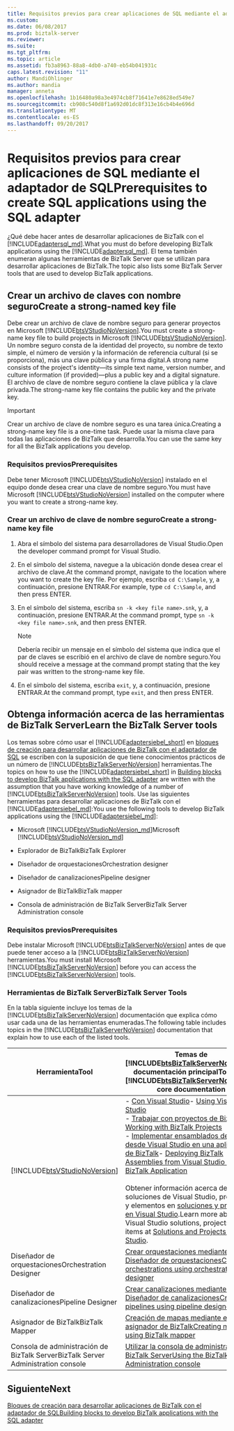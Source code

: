 ```yaml
---
title: Requisitos previos para crear aplicaciones de SQL mediante el adaptador de SQL | Documentos de Microsoft
ms.custom: 
ms.date: 06/08/2017
ms.prod: biztalk-server
ms.reviewer: 
ms.suite: 
ms.tgt_pltfrm: 
ms.topic: article
ms.assetid: fb3a8963-88a8-4db0-a740-eb54b041931c
caps.latest.revision: "11"
author: MandiOhlinger
ms.author: mandia
manager: anneta
ms.openlocfilehash: 1b16480a98a3e4974cb8f71641e7e8628ed549e7
ms.sourcegitcommit: cb908c540d8f1a692d01dc8f313e16cb4b4e696d
ms.translationtype: MT
ms.contentlocale: es-ES
ms.lasthandoff: 09/20/2017
---
```

# <a name="prerequisites-to-create-sql-applications-using-the-sql-adapter"></a><span data-ttu-id="ba27c-102">Requisitos previos para crear aplicaciones de SQL mediante el adaptador de SQL</span><span class="sxs-lookup"><span data-stu-id="ba27c-102">Prerequisites to create SQL applications using the SQL adapter</span></span>
<span data-ttu-id="ba27c-103">¿Qué debe hacer antes de desarrollar aplicaciones de BizTalk con el [!INCLUDE[adaptersql_md](../../includes/adaptersql-md.md)].</span><span class="sxs-lookup"><span data-stu-id="ba27c-103">What you must do before developing BizTalk applications using the [!INCLUDE[adaptersql_md](../../includes/adaptersql-md.md)].</span></span> <span data-ttu-id="ba27c-104">El tema también enumeran algunas herramientas de BizTalk Server que se utilizan para desarrollar aplicaciones de BizTalk.</span><span class="sxs-lookup"><span data-stu-id="ba27c-104">The topic also lists some BizTalk Server tools that are used to develop BizTalk applications.</span></span>  

## <a name="create-a-strong-named-key-file"></a><span data-ttu-id="ba27c-105">Crear un archivo de claves con nombre seguro</span><span class="sxs-lookup"><span data-stu-id="ba27c-105">Create a strong-named key file</span></span>
<span data-ttu-id="ba27c-106">Debe crear un archivo de clave de nombre seguro para generar proyectos en Microsoft [!INCLUDE[btsVStudioNoVersion](../../includes/btsvstudionoversion-md.md)].</span><span class="sxs-lookup"><span data-stu-id="ba27c-106">You must create a strong-name key file to build projects in Microsoft [!INCLUDE[btsVStudioNoVersion](../../includes/btsvstudionoversion-md.md)].</span></span> <span data-ttu-id="ba27c-107">Un nombre seguro consta de la identidad del proyecto, su nombre de texto simple, el número de versión y la información de referencia cultural (si se proporciona), más una clave pública y una firma digital.</span><span class="sxs-lookup"><span data-stu-id="ba27c-107">A strong name consists of the project's identity—its simple text name, version number, and culture information (if provided)—plus a public key and a digital signature.</span></span> <span data-ttu-id="ba27c-108">El archivo de clave de nombre seguro contiene la clave pública y la clave privada.</span><span class="sxs-lookup"><span data-stu-id="ba27c-108">The strong-name key file contains the public key and the private key.</span></span>  
  
> [!IMPORTANT]
>  <span data-ttu-id="ba27c-109">Crear un archivo de clave de nombre seguro es una tarea única.</span><span class="sxs-lookup"><span data-stu-id="ba27c-109">Creating a strong-name key file is a one-time task.</span></span> <span data-ttu-id="ba27c-110">Puede usar la misma clave para todas las aplicaciones de BizTalk que desarrolla.</span><span class="sxs-lookup"><span data-stu-id="ba27c-110">You can use the same key for all the BizTalk applications you develop.</span></span>  
  
### <a name="prerequisites"></a><span data-ttu-id="ba27c-111">Requisitos previos</span><span class="sxs-lookup"><span data-stu-id="ba27c-111">Prerequisites</span></span>  
 <span data-ttu-id="ba27c-112">Debe tener Microsoft [!INCLUDE[btsVStudioNoVersion](../../includes/btsvstudionoversion-md.md)] instalado en el equipo donde desea crear una clave de nombre seguro.</span><span class="sxs-lookup"><span data-stu-id="ba27c-112">You must have Microsoft [!INCLUDE[btsVStudioNoVersion](../../includes/btsvstudionoversion-md.md)] installed on the computer where you want to create a strong-name key.</span></span>  
  
### <a name="create-a-strong-name-key-file"></a><span data-ttu-id="ba27c-113">Crear un archivo de clave de nombre seguro</span><span class="sxs-lookup"><span data-stu-id="ba27c-113">Create a strong-name key file</span></span>  
  
1.  <span data-ttu-id="ba27c-114">Abra el símbolo del sistema para desarrolladores de Visual Studio.</span><span class="sxs-lookup"><span data-stu-id="ba27c-114">Open the developer command prompt for Visual Studio.</span></span>  
  
2.  <span data-ttu-id="ba27c-115">En el símbolo del sistema, navegue a la ubicación donde desea crear el archivo de clave.</span><span class="sxs-lookup"><span data-stu-id="ba27c-115">At the command prompt, navigate to the location where you want to create the key file.</span></span> <span data-ttu-id="ba27c-116">Por ejemplo, escriba `cd C:\Sample`, y, a continuación, presione ENTRAR.</span><span class="sxs-lookup"><span data-stu-id="ba27c-116">For example, type `cd C:\Sample`, and then press ENTER.</span></span>  
  
3.  <span data-ttu-id="ba27c-117">En el símbolo del sistema, escriba `sn -k <key file name>.snk`, y, a continuación, presione ENTRAR.</span><span class="sxs-lookup"><span data-stu-id="ba27c-117">At the command prompt, type `sn -k <key file name>.snk`, and then press ENTER.</span></span>  
  
    > [!NOTE]
    >  <span data-ttu-id="ba27c-118">Debería recibir un mensaje en el símbolo del sistema que indica que el par de claves se escribió en el archivo de clave de nombre seguro.</span><span class="sxs-lookup"><span data-stu-id="ba27c-118">You should receive a message at the command prompt stating that the key pair was written to the strong-name key file.</span></span>  
  
4.  <span data-ttu-id="ba27c-119">En el símbolo del sistema, escriba `exit`, y, a continuación, presione ENTRAR.</span><span class="sxs-lookup"><span data-stu-id="ba27c-119">At the command prompt, type `exit`, and then press ENTER.</span></span>  
  
## <a name="learn-the-biztalk-server-tools"></a><span data-ttu-id="ba27c-120">Obtenga información acerca de las herramientas de BizTalk Server</span><span class="sxs-lookup"><span data-stu-id="ba27c-120">Learn the BizTalk Server tools</span></span>

<span data-ttu-id="ba27c-121">Los temas sobre cómo usar el [!INCLUDE[adaptersiebel_short](../../includes/adaptersiebel-short-md.md)] en [bloques de creación para desarrollar aplicaciones de BizTalk con el adaptador de SQL](../../adapters-and-accelerators/adapter-sql/building-blocks-to-develop-biztalk-applications-with-the-sql-adapter.md) se escriben con la suposición de que tiene conocimientos prácticos de un número de [!INCLUDE[btsBizTalkServerNoVersion](../../includes/btsbiztalkservernoversion-md.md)] herramientas.</span><span class="sxs-lookup"><span data-stu-id="ba27c-121">The topics on how to use the [!INCLUDE[adaptersiebel_short](../../includes/adaptersiebel-short-md.md)] in [Building blocks to develop BizTalk applications with the SQL adapter](../../adapters-and-accelerators/adapter-sql/building-blocks-to-develop-biztalk-applications-with-the-sql-adapter.md) are written with the assumption that you have working knowledge of a number of [!INCLUDE[btsBizTalkServerNoVersion](../../includes/btsbiztalkservernoversion-md.md)] tools.</span></span> <span data-ttu-id="ba27c-122">Use las siguientes herramientas para desarrollar aplicaciones de BizTalk con el [!INCLUDE[adaptersiebel_md](../../includes/adaptersiebel-md.md)]:</span><span class="sxs-lookup"><span data-stu-id="ba27c-122">You use the following tools to develop BizTalk applications using the [!INCLUDE[adaptersiebel_md](../../includes/adaptersiebel-md.md)]:</span></span>  
  
-   <span data-ttu-id="ba27c-123">Microsoft [!INCLUDE[btsVStudioNoVersion_md](../../includes/btsvstudionoversion-md.md)]</span><span class="sxs-lookup"><span data-stu-id="ba27c-123">Microsoft [!INCLUDE[btsVStudioNoVersion_md](../../includes/btsvstudionoversion-md.md)]</span></span> 
  
-   <span data-ttu-id="ba27c-124">Explorador de BizTalk</span><span class="sxs-lookup"><span data-stu-id="ba27c-124">BizTalk Explorer</span></span>  
  
-   <span data-ttu-id="ba27c-125">Diseñador de orquestaciones</span><span class="sxs-lookup"><span data-stu-id="ba27c-125">Orchestration designer</span></span>  
  
-   <span data-ttu-id="ba27c-126">Diseñador de canalizaciones</span><span class="sxs-lookup"><span data-stu-id="ba27c-126">Pipeline designer</span></span>  
  
-   <span data-ttu-id="ba27c-127">Asignador de BizTalk</span><span class="sxs-lookup"><span data-stu-id="ba27c-127">BizTalk mapper</span></span>  
  
-   <span data-ttu-id="ba27c-128">Consola de administración de BizTalk Server</span><span class="sxs-lookup"><span data-stu-id="ba27c-128">BizTalk Server Administration console</span></span>  
  
### <a name="prerequisites"></a><span data-ttu-id="ba27c-129">Requisitos previos</span><span class="sxs-lookup"><span data-stu-id="ba27c-129">Prerequisites</span></span>  
 <span data-ttu-id="ba27c-130">Debe instalar Microsoft [!INCLUDE[btsBizTalkServerNoVersion](../../includes/btsbiztalkservernoversion-md.md)] antes de que puede tener acceso a la [!INCLUDE[btsBizTalkServerNoVersion](../../includes/btsbiztalkservernoversion-md.md)] herramientas.</span><span class="sxs-lookup"><span data-stu-id="ba27c-130">You must install Microsoft [!INCLUDE[btsBizTalkServerNoVersion](../../includes/btsbiztalkservernoversion-md.md)] before you can access the [!INCLUDE[btsBizTalkServerNoVersion](../../includes/btsbiztalkservernoversion-md.md)] tools.</span></span>  
  
### <a name="biztalk-server-tools"></a><span data-ttu-id="ba27c-131">Herramientas de BizTalk Server</span><span class="sxs-lookup"><span data-stu-id="ba27c-131">BizTalk Server Tools</span></span>  
 <span data-ttu-id="ba27c-132">En la tabla siguiente incluye los temas de la [!INCLUDE[btsBizTalkServerNoVersion](../../includes/btsbiztalkservernoversion-md.md)] documentación que explica cómo usar cada una de las herramientas enumeradas.</span><span class="sxs-lookup"><span data-stu-id="ba27c-132">The following table includes topics in the [!INCLUDE[btsBizTalkServerNoVersion](../../includes/btsbiztalkservernoversion-md.md)] documentation that explain how to use each of the listed tools.</span></span>  
  
|<span data-ttu-id="ba27c-133">Herramienta</span><span class="sxs-lookup"><span data-stu-id="ba27c-133">Tool</span></span>|<span data-ttu-id="ba27c-134">Temas de [!INCLUDE[btsBizTalkServerNoVersion](../../includes/btsbiztalkservernoversion-md.md)] documentación principal</span><span class="sxs-lookup"><span data-stu-id="ba27c-134">Topics in [!INCLUDE[btsBizTalkServerNoVersion](../../includes/btsbiztalkservernoversion-md.md)] core documentation</span></span>|  
|---|---|  
|[!INCLUDE[btsVStudioNoVersion](../../includes/btsvstudionoversion-md.md)]|<span data-ttu-id="ba27c-135">-   [Con Visual Studio](../../core/using-visual-studio.md)</span><span class="sxs-lookup"><span data-stu-id="ba27c-135">-   [Using Visual Studio](../../core/using-visual-studio.md)</span></span> <br /><span data-ttu-id="ba27c-136">-   [Trabajar con proyectos de BizTalk](../../core/working-with-biztalk-projects.md)</span><span class="sxs-lookup"><span data-stu-id="ba27c-136">-   [Working with BizTalk Projects](../../core/working-with-biztalk-projects.md)</span></span><br /><span data-ttu-id="ba27c-137">-   [Implementar ensamblados de BizTalk desde Visual Studio en una aplicación de BizTalk](../../core/deploying-biztalk-assemblies-from-visual-studio-into-a-biztalk-application.md)</span><span class="sxs-lookup"><span data-stu-id="ba27c-137">-   [Deploying BizTalk Assemblies from Visual Studio into a BizTalk Application](../../core/deploying-biztalk-assemblies-from-visual-studio-into-a-biztalk-application.md)</span></span><br /><br /> <span data-ttu-id="ba27c-138">Obtener información acerca de soluciones de Visual Studio, proyectos y elementos en [soluciones y proyectos en Visual Studio](https://msdn.microsoft.com/library/b142f8e7.aspx).</span><span class="sxs-lookup"><span data-stu-id="ba27c-138">Learn more about Visual Studio solutions, projects, and items at [Solutions and Projects in Visual Studio](https://msdn.microsoft.com/library/b142f8e7.aspx).</span></span>|  
|<span data-ttu-id="ba27c-139">Diseñador de orquestaciones</span><span class="sxs-lookup"><span data-stu-id="ba27c-139">Orchestration Designer</span></span>|[<span data-ttu-id="ba27c-140">Crear orquestaciones mediante el Diseñador de orquestaciones</span><span class="sxs-lookup"><span data-stu-id="ba27c-140">Creating orchestrations using orchestration designer</span></span>](../../core/creating-orchestrations-using-orchestration-designer.md)|  
|<span data-ttu-id="ba27c-141">Diseñador de canalizaciones</span><span class="sxs-lookup"><span data-stu-id="ba27c-141">Pipeline Designer</span></span>| [<span data-ttu-id="ba27c-142">Crear canalizaciones mediante el Diseñador de canalizaciones</span><span class="sxs-lookup"><span data-stu-id="ba27c-142">Creating pipelines using pipeline designer</span></span>](../../core/creating-pipelines-using-pipeline-designer.md)|  
|<span data-ttu-id="ba27c-143">Asignador de BizTalk</span><span class="sxs-lookup"><span data-stu-id="ba27c-143">BizTalk Mapper</span></span>| [<span data-ttu-id="ba27c-144">Creación de mapas mediante el asignador de BizTalk</span><span class="sxs-lookup"><span data-stu-id="ba27c-144">Creating maps using BizTalk mapper</span></span>](../../core/creating-maps-using-biztalk-mapper.md)|  
|<span data-ttu-id="ba27c-145">Consola de administración de BizTalk Server</span><span class="sxs-lookup"><span data-stu-id="ba27c-145">BizTalk Server Administration console</span></span>|[<span data-ttu-id="ba27c-146">Utilizar la consola de administración de BizTalk Server</span><span class="sxs-lookup"><span data-stu-id="ba27c-146">Using the BizTalk Server Administration console</span></span>](../../core/using-the-biztalk-server-administration-console.md)|  

## <a name="next"></a><span data-ttu-id="ba27c-147">Siguiente</span><span class="sxs-lookup"><span data-stu-id="ba27c-147">Next</span></span>
[<span data-ttu-id="ba27c-148">Bloques de creación para desarrollar aplicaciones de BizTalk con el adaptador de SQL</span><span class="sxs-lookup"><span data-stu-id="ba27c-148">Building blocks to develop BizTalk applications with the SQL adapter</span></span>](../../adapters-and-accelerators/adapter-sql/building-blocks-to-develop-biztalk-applications-with-the-sql-adapter.md)